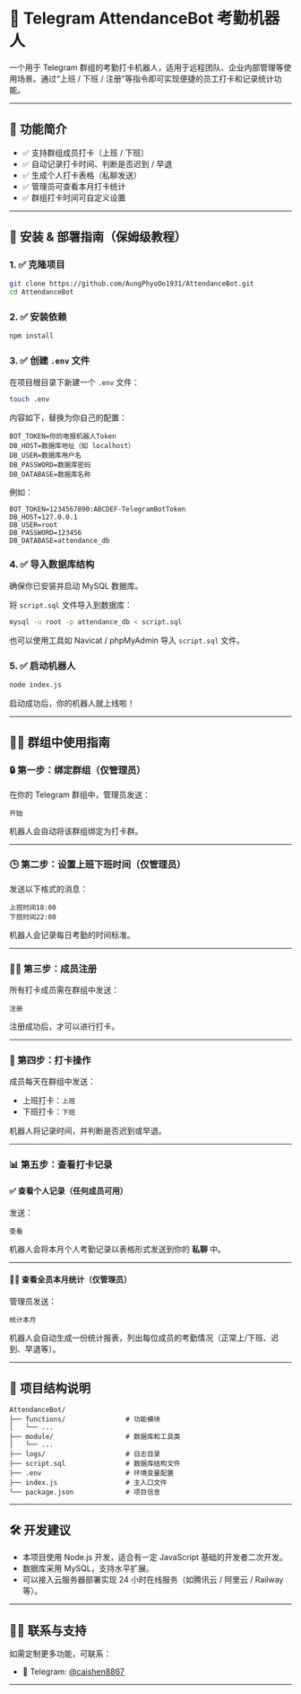 
# 📌 Telegram AttendanceBot 考勤机器人

一个用于 Telegram 群组的考勤打卡机器人，适用于远程团队、企业内部管理等使用场景。通过“上班 / 下班 / 注册”等指令即可实现便捷的员工打卡和记录统计功能。

---

## 🚀 功能简介

* ✅ 支持群组成员打卡（上班 / 下班）
* ✅ 自动记录打卡时间、判断是否迟到 / 早退
* ✅ 生成个人打卡表格（私聊发送）
* ✅ 管理员可查看本月打卡统计
* ✅ 群组打卡时间可自定义设置

---

## 🧰 安装 & 部署指南（保姆级教程）

### 1. ✅ 克隆项目

```bash
git clone https://github.com/AungPhyoOo1931/AttendanceBot.git
cd AttendanceBot
```

### 2. ✅ 安装依赖

```bash
npm install
```

### 3. ✅ 创建 `.env` 文件

在项目根目录下新建一个 `.env` 文件：

```bash
touch .env
```

内容如下，替换为你自己的配置：

```
BOT_TOKEN=你的电报机器人Token
DB_HOST=数据库地址（如 localhost）
DB_USER=数据库用户名
DB_PASSWORD=数据库密码
DB_DATABASE=数据库名称
```

例如：

```
BOT_TOKEN=1234567890:ABCDEF-TelegramBotToken
DB_HOST=127.0.0.1
DB_USER=root
DB_PASSWORD=123456
DB_DATABASE=attendance_db
```

### 4. ✅ 导入数据库结构

确保你已安装并启动 MySQL 数据库。

将 `script.sql` 文件导入到数据库：

```bash
mysql -u root -p attendance_db < script.sql
```

也可以使用工具如 Navicat / phpMyAdmin 导入 `script.sql` 文件。

### 5. ✅ 启动机器人

```bash
node index.js
```

启动成功后，你的机器人就上线啦！

---

## 🧑‍💼 群组中使用指南

### 🔒 第一步：绑定群组（仅管理员）

在你的 Telegram 群组中，管理员发送：

```
开始
```

机器人会自动将该群组绑定为打卡群。

---

### 🕒 第二步：设置上班下班时间（仅管理员）

发送以下格式的消息：

```
上班时间18:00
下班时间22:00
```

机器人会记录每日考勤的时间标准。

---

### 🧑‍💻 第三步：成员注册

所有打卡成员需在群组中发送：

```
注册
```

注册成功后，才可以进行打卡。

---

### 📝 第四步：打卡操作

成员每天在群组中发送：

* 上班打卡：`上班`
* 下班打卡：`下班`

机器人将记录时间，并判断是否迟到或早退。

---

### 📊 第五步：查看打卡记录

#### ✅ 查看个人记录（任何成员可用）

发送：

```
查看
```

机器人会将本月个人考勤记录以表格形式发送到你的 **私聊** 中。

---

#### 👨‍💼 查看全员本月统计（仅管理员）

管理员发送：

```
统计本月
```

机器人会自动生成一份统计报表，列出每位成员的考勤情况（正常上/下班、迟到、早退等）。

---

## 📁 项目结构说明

```
AttendanceBot/
├── functions/               # 功能模块
│   └── ...
├── module/                  # 数据库和工具类
│   └── ...
├── logs/                    # 日志目录
├── script.sql               # 数据库结构文件
├── .env                     # 环境变量配置
├── index.js                 # 主入口文件
└── package.json             # 项目信息
```

---

## 🛠️ 开发建议

* 本项目使用 Node.js 开发，适合有一定 JavaScript 基础的开发者二次开发。
* 数据库采用 MySQL，支持水平扩展。
* 可以接入云服务器部署实现 24 小时在线服务（如腾讯云 / 阿里云 / Railway 等）。

---

## 🧑‍💼 联系与支持

如需定制更多功能，可联系：

* 💬 Telegram: [@caishen8867](https://t.me/caishen8867)

---

